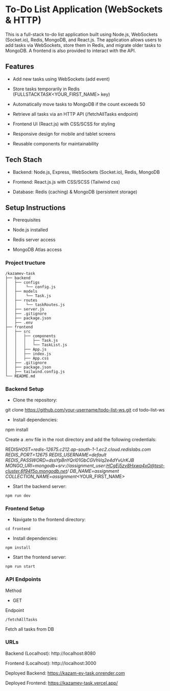 # To-Do List Application (WebSockets & HTTP)

This is a full-stack to-do list application built using Node.js, WebSockets (Socket.io), Redis, MongoDB, and React.js. The application allows users to add tasks via WebSockets, store them in Redis, and migrate older tasks to MongoDB. A frontend is also provided to interact with the API.

## Features

- Add new tasks using WebSockets (add event)

- Store tasks temporarily in Redis (FULLSTACK*TASK*<YOUR_FIRST_NAME> key)

- Automatically move tasks to MongoDB if the count exceeds 50

- Retrieve all tasks via an HTTP API (/fetchAllTasks endpoint)

- Frontend UI (React.js) with CSS/SCSS for styling

- Responsive design for mobile and tablet screens

- Reusable components for maintainability

## Tech Stach

- Backend: Node.js, Express, WebSockets (Socket.io), Redis, MongoDB

- Frontend: React.js.js with CSS/SCSS (Tailwind css)

- Database: Redis (caching) & MongoDB (persistent storage)

## Setup Instructions

- Prerequisites

- Node.js installed

- Redis server access

- MongoDB Atlas access

### Project tructure

```
/kazamev-task
├── backend
│   ├── configs
│   │    └── config.js
│   ├── models
│   │    └── Task.js
│   ├── routes
│   │    └── taskRoutes.js
│   ├── server.js
│   ├── .gitignore
│   ├── package.json
│   ├── .env
├── frontend
│   ├── src
│   │   ├── components
│   │   │   ├── Task.js
│   │   │   └── TaskList.js
│   │   ├── App.js
│   │   ├── index.js
│   │   ├── App.css
│   ├── .gitignore
│   ├── package.json
│   ├── tailwind.config.js
└── README.md
```

### Backend Setup

- Clone the repository:

git clone https://github.com/your-username/todo-list-ws.git
cd todo-list-ws

- Install dependencies:

npm install

Create a .env file in the root directory and add the following credentials:

REDIS*HOST=redis-12675.c212.ap-south-1-1.ec2.cloud.redislabs.com
REDIS_PORT=12675
REDIS_USERNAME=default
REDIS_PASSWORD=dssYpBnYQrl01GbCGVhVq2e4dYvUrKJB
MONGO_URI=mongodb+srv://assignment_user:HCgEj5zv8Hxwa4xO@test-cluster.6f94f5o.mongodb.net/
DB_NAME=assignment
COLLECTION_NAME=assignment*<YOUR_FIRST_NAME>

- Start the backend server:
```
npm run dev
```
### Frontend Setup

- Navigate to the frontend directory:
```
cd frontend
```
- Install dependencies:
```
npm install
```
- Start the frontend server:
```
npm run start
```
### API Endpoints

Method

- GET

Endpoint

```
/fetchAllTasks
```
Fetch all tasks from DB

### URLs

Backend (Localhost): http://localhost:8080

Frontend (Localhost): http://localhost:3000

Deployed Backend: https://kazam-ev-task.onrender.com

Deployed Frontend: https://kazamev-task.vercel.app/
